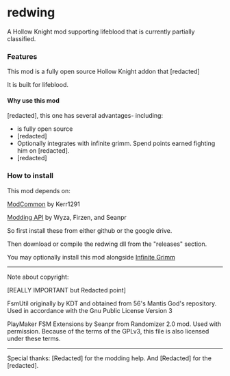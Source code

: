 # redwing

A Hollow Knight mod supporting lifeblood that is currently partially classified.

### Features

This mod is a fully open source Hollow Knight addon that [redacted]

It is built for lifeblood.

#### Why use this mod

[redacted], this one has several advantages- including:

* is fully open source
* [redacted]
* Optionally integrates with infinite grimm. Spend points earned fighting him on [redacted].
* [redacted]


### How to install

This mod depends on:

[ModCommon](https://github.com/Kerr1291/ModCommon) by Kerr1291

[Modding API](https://github.com/seanpr96/HollowKnight.Modding) by Wyza, Firzen, and Seanpr

So first install these from either github or the google drive.

Then download or compile the redwing dll from the "releases" section.

You may optionally install this mod alongside [Infinite Grimm](https://github.com/natis1/infinitegrimm)

---

Note about copyright:

[REALLY IMPORTANT but Redacted point]

FsmUtil originally by KDT and obtained from 56's Mantis God's repository. Used in accordance with the Gnu Public License Version 3

PlayMaker FSM Extensions by Seanpr from Randomizer 2.0 mod. Used with permission. Because of the terms of the GPLv3, this file is also licensed under these terms.

---

Special thanks: [Redacted] for the modding help. And [Redacted] for the [redacted].